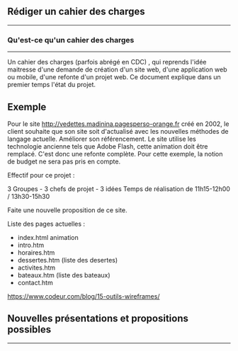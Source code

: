 ## Rédiger un cahier des charges
---------------------------------

### Qu'est-ce qu'un cahier des charges
---------------------------------------

Un cahier des charges (parfois abrégé en CDC) , qui reprends l'idée maitresse d'une demande de création d'un site web, d'une application web ou mobile, d'une refonte d'un projet web.
Ce document explique dans un premier temps l'état du projet.

Exemple 
--------

Pour le site http://vedettes.madinina.pagesperso-orange.fr créé en 2002, le client souhaite que son site soit d'actualisé avec les nouvelles méthodes de langage actuelle.
Améliorer son référencement.
Le site utilise les technologie ancienne tels que Adobe Flash, cette animation doit être remplacé. C'est donc une refonte complète.
Pour cette exemple, la notion de budget ne sera pas pris en compte.

Effectif pour ce projet :

3 Groupes - 3 chefs de projet - 3 idées
Temps de réalisation de 11h15-12h00 / 13h30-15h30

Faite une nouvelle proposition de ce site.

Liste des pages actuelles :
- index.html animation
- intro.htm
- horaires.htm
- dessertes.htm (liste des desertes)
- activites.htm
- bateaux.htm (liste des bateaux)
- contact.htm



https://www.codeur.com/blog/15-outils-wireframes/


## Nouvelles présentations et propositions possibles
------------------------------------------------------







